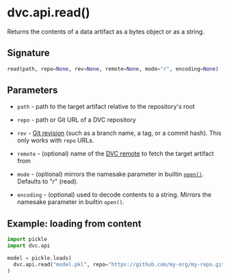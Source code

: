 # dvc.api.read()

Returns the contents of a <abbr>data artifact</abbr> as a bytes object or as a
string.

## Signature

```py
read(path, repo=None, rev=None, remote=None, mode="r", encoding=None)
```

## Parameters

- `path` - path to the target artifact relative to the repository's root

- `repo` - path or Git URL of a DVC repository

- `rev` -
  [Git revision](https://git-scm.com/book/en/v2/Git-Internals-Git-References)
  (such as a branch name, a tag, or a commit hash). This only works with `repo`
  URLs.

- `remote` - (optional) name of the [DVC remote](/doc/command-reference/remote)
  to fetch the target artifact from

- `mode` - (optional) mirrors the namesake parameter in builtin
  [`open()`](https://docs.python.org/3.7/library/functions.html#open). Defaults
  to "r" (read).

- `encoding` - (optional) used to decode contents to a string. Mirrors the
  namesake parameter in builtin `open()`.

## Example: loading from content

```py
import pickle
import dvc.api

model = pickle.loads(
  dvc.api.read("model.pkl", repo="https://github.com/my-org/my-repo.git")
)
```
